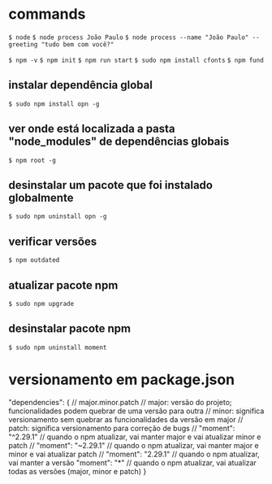 # commands
`$ node`
`$ node process João Paulo`
`$ node process --name "João Paulo" --greeting "tudo bem com você?"`

`$ npm -v`
`$ npm init`
`$ npm run start`
`$ sudo npm install cfonts`
`$ npm fund`

## instalar dependência global
`$ sudo npm install opn -g`

## ver onde está localizada a pasta "node_modules" de dependências globais
`$ npm root -g`

## desinstalar um pacote que foi instalado globalmente
`$ sudo npm uninstall opn -g`

## verificar versões
`$ npm outdated`

## atualizar pacote npm
`$ sudo npm upgrade`

## desinstalar pacote npm
`$ sudo npm uninstall moment`

# versionamento em package.json
"dependencies": {
            // major.minor.patch
                // major: versão do projeto; funcionalidades podem quebrar de uma versão para outra
                // minor: significa versionamento sem quebrar as funcionalidades da versão em major
                // patch: significa versionamento para correção de bugs
    // "moment": "^2.29.1"  // quando o npm atualizar, vai manter major e vai atualizar minor e patch
    // "moment": "~2.29.1"  // quando o npm atualizar, vai manter major e minor e vai atualizar patch
    // "moment": "2.29.1"   // quando o npm atualizar, vai manter a versão
    "moment": "*"           // quando o npm atualizar, vai atualizar todas as versões (major, minor e patch)
}